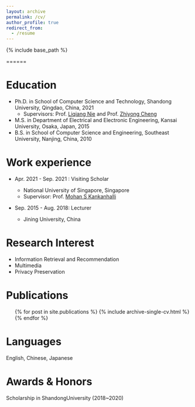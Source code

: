 ```yaml
---
layout: archive
permalink: /cv/
author_profile: true
redirect_from:
  - /resume
---
```


{% include base_path %}

======

Education
======
* Ph.D. in School of Computer Science and Technology, Shandong University, Qingdao, China, 2021
	* Supervisors: Prof. [Liqiang Nie](https://scholar.google.com/citations?user=yywVMhUAAAAJ&hl=en) and Prof. [Zhiyong Cheng](https://scholar.google.com/citations?hl=en&user=0ffIKdIAAAAJ)
* M.S. in Department of Electrical and Electronic Engineering, Kansai University, Osaka, Japan, 2015
* B.S. in School of Computer Science and Engineering, Southeast University, Nanjing, China, 2010


Work experience
======
* Apr. 2021 - Sep. 2021 : Visiting Scholar
  * National University of Singapore, Singapore
  * Supervisor: Prof. [Mohan S Kankanhalli](https://scholar.google.com/citations?user=6Lx_eowAAAAJ&hl=th)
 
* Sep. 2015 - Aug. 2018: Lecturer
  * Jining University, China
  
Research Interest
======
* Information Retrieval and Recommendation 
* Multimedia
* Privacy Preservation

Publications
======
  <ul>{% for post in site.publications %}
    {% include archive-single-cv.html %}
  {% endfor %}</ul>
 
Languages
======
English, Chinese, Japanese

Awards & Honors
====
Scholarship in ShandongUniversity (2018~2020)

